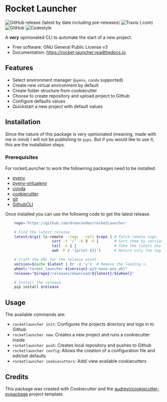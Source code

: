 # Rocket Launcher

![GitHub release (latest by date including pre-releases)](https://img.shields.io/github/v/release/drearondov/rocketlauncher?include_prereleases&style=flat-square) ![Travis (.com)](https://img.shields.io/travis/com/drearondov/rocketlauncher?style=flat-square)  ![GitHub](https://img.shields.io/github/license/drearondov/rocketlauncher?style=flat-square) ![Codestyle](https://img.shields.io/badge/code%20style-black-333333?style=flat-square)

A **very** opinionated CLI to automate the start of a new project.

* Free software: GNU General Public License v3
* Documentation: https://rocket-launcher.readthedocs.io.

## Features

* Select environment manager (`pyenv`, `conda` supported)
* Create new virtual environment by default
* Create folder structure from cookiecutter
* Choose to create repository and upload project to Github
* Configure defaults values
* Quickstart a new project with default values

## Installation

Since the nature of this package is very opinionated (meaning, made with me in mind) I will not be publishing to `pypi`. But if you would like to use it, this are the installation steps.

### Prerequisites

For rocketLauncher to work the followinng packages need to be installed.

* [pyenv](https://github.com/pyenv/pyenv)
* [pyenv-virtualenv](https://github.com/pyenv/pyenv-virtualenv)
* [conda](https://docs.conda.io/projects/conda/en/latest/index.html)
* [cookiecutter](https://github.com/audreyr/cookiecutter)
* [git](https://git-scm.com)
* [GithubCLI](https://cli.github.com)

Once installed you can use the following code to get the latest release.

```bash
    repo='https://github.com/drearondov/rocketLauncher'

    # Find the latest release.
    latest=$(git ls-remote --tags --refs $repo | # Fetch remote tags.
                     sort -t '/' -k 3 -V |       # Sort them by version.
                     tail -n 1 |                 # Take the latest one.
                     awk -F / '{print $3}')      # Return only the tag.

    # Craft the URL for the release asset.
    version=$(echo $latest | tr -d 'v')  # Remove the leading v.
    wheel="rocket_launcher-${version}-py3-none-any.whl"
    release="${repo}/releases/download/${latest}/${wheel}"

    # Install the release.
    pip install $release
```

## Usage

The available commands are:

* `rocketlauncher init`: Configures the projects directory and logs in to Github
* `rocketlauncher new`: Creates a new project and runs a cookiecutter inside
* `rocketlauncher push`: Creates local repository and pushes to Github
* `rocketlauncher config`: Allows the creation of a configuration file and edit/set defaults
* `rocketlauncher cookiecutters`: Add/ view available cookiecutters
## Credits

This package was created with Cookiecutter and the [audreyr/cookiecutter-pypackage](https://github.com/audreyr/cookiecutter-pypackage) project template.

